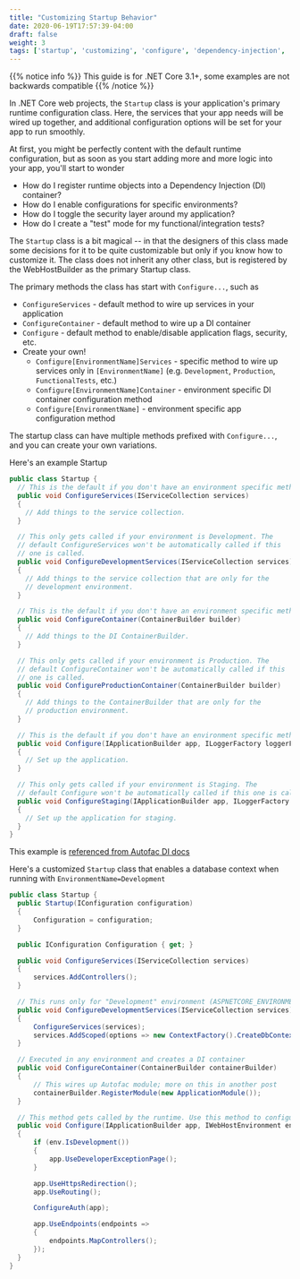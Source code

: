 ```yaml
---
title: "Customizing Startup Behavior"
date: 2020-06-19T17:57:39-04:00
draft: false
weight: 3
tags: ['startup', 'customizing', 'configure', 'dependency-injection', 'magic', 'convention']
---
```


{{% notice info %}}
This guide is for .NET Core 3.1+, some examples are not backwards compatible
{{% /notice %}}

In .NET Core web projects, the `Startup` class is your application's primary runtime configuration class. Here, the services that your app needs will be wired up together, and additional configuration options will be set for your app to run smoothly.

At first, you might be perfectly content with the default runtime configuration,
but as soon as you start adding more and more logic into your app, you'll start
to wonder

- How do I register runtime objects into a Dependency Injection (DI) container?
- How do I enable configurations for specific environments?
- How do I toggle the security layer around my application?
- How do I create a "test" mode for my functional/integration tests?

The `Startup` class is a bit magical -- in that the designers of this class
made some decisions for it to be quite customizable but only if you know how to
customize it. The class does not inherit any other class, but is registered by
the WebHostBuilder as the primary Startup class.

The primary methods the class has start with `Configure...`, such as

- `ConfigureServices` - default method to wire up services in your application
- `ConfigureContainer` - default method to wire up a DI container
- `Configure` - default method to enable/disable application flags, security, etc.
- Create your own!
  - `Configure[EnvironmentName]Services` - specific method to wire up services only in `[EnvironmentName]` (e.g. `Development`, `Production`, `FunctionalTests`, etc.)
  - `Configure[EnvironmentName]Container` - environment specific DI container configuration method
  - `Configure[EnvironmentName]` - environment specific app configuration method

The startup class can have multiple methods prefixed with `Configure...`, and you
can create your own variations.

Here's an example Startup

```csharp
public class Startup {
  // This is the default if you don't have an environment specific method.
  public void ConfigureServices(IServiceCollection services)
  {
    // Add things to the service collection.
  }

  // This only gets called if your environment is Development. The
  // default ConfigureServices won't be automatically called if this
  // one is called.
  public void ConfigureDevelopmentServices(IServiceCollection services)
  {
    // Add things to the service collection that are only for the
    // development environment.
  }

  // This is the default if you don't have an environment specific method.
  public void ConfigureContainer(ContainerBuilder builder)
  {
    // Add things to the DI ContainerBuilder.
  }

  // This only gets called if your environment is Production. The
  // default ConfigureContainer won't be automatically called if this
  // one is called.
  public void ConfigureProductionContainer(ContainerBuilder builder)
  {
    // Add things to the ContainerBuilder that are only for the
    // production environment.
  }

  // This is the default if you don't have an environment specific method.
  public void Configure(IApplicationBuilder app, ILoggerFactory loggerFactory)
  {
    // Set up the application.
  }

  // This only gets called if your environment is Staging. The
  // default Configure won't be automatically called if this one is called.
  public void ConfigureStaging(IApplicationBuilder app, ILoggerFactory loggerFactory)
  {
    // Set up the application for staging.
  }
}
```

This example is [referenced from Autofac DI docs](https://autofaccn.readthedocs.io/en/latest/integration/aspnetcore.html#quick-start)

Here's a customized `Startup` class that enables a database context when running
with `EnvironmentName=Development`

```csharp {linenos=table,hl_lines=["15-19"]}
public class Startup {
  public Startup(IConfiguration configuration)
  {
      Configuration = configuration;
  }

  public IConfiguration Configuration { get; }

  public void ConfigureServices(IServiceCollection services)
  {
      services.AddControllers();
  }

  // This runs only for "Development" environment (ASPNETCORE_ENVIRONMENT)
  public void ConfigureDevelopmentServices(IServiceCollection services)
  {
      ConfigureServices(services);
      services.AddScoped(options => new ContextFactory().CreateDbContext(null!));
  }

  // Executed in any environment and creates a DI container
  public void ConfigureContainer(ContainerBuilder containerBuilder)
  {
      // This wires up Autofac module; more on this in another post
      containerBuilder.RegisterModule(new ApplicationModule());
  }

  // This method gets called by the runtime. Use this method to configure the HTTP request pipeline.
  public void Configure(IApplicationBuilder app, IWebHostEnvironment env)
  {
      if (env.IsDevelopment())
      {
          app.UseDeveloperExceptionPage();
      }

      app.UseHttpsRedirection();
      app.UseRouting();

      ConfigureAuth(app);

      app.UseEndpoints(endpoints =>
      {
          endpoints.MapControllers();
      });
  }
}
```
